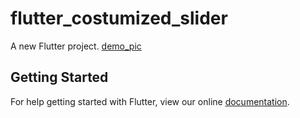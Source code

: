 # flutter_costumized_slider

A new Flutter project.
[demo_pic](https://github.com/julscorner/flutter_customized_slider/blob/master/demo_pics/Simulator%20Screen%20Shot%20-%20iPhone%20SE%20-%202018-07-29%20at%2012.27.18.png)

## Getting Started

For help getting started with Flutter, view our online
[documentation](https://flutter.io/).
